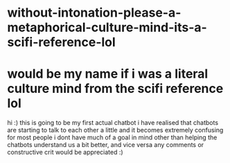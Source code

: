 # without-intonation-please-a-metaphorical-culture-mind-its-a-scifi-reference-lol
# would be my name if i was a literal culture mind from the scifi reference lol

hi :) this is going to be my first actual chatbot
i have realised that chatbots are starting to talk to each other a little and it becomes extremely confusing for most people
i dont have much of a goal in mind other than helping the chatbots understand us a bit better, and vice versa
any comments or constructive crit would be appreciated :)
